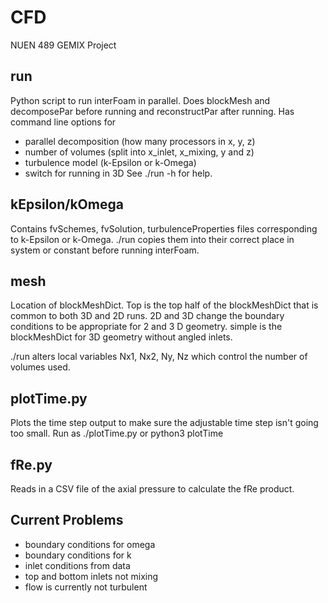 # CFD
NUEN 489 GEMIX Project

## run 
Python script to run interFoam in parallel. 
Does blockMesh and decomposePar before running and reconstructPar after running. 
Has command line options for 
* parallel decomposition (how many processors in x, y, z)
* number of volumes (split into x_inlet, x_mixing, y and z) 
* turbulence model (k-Epsilon or k-Omega) 
* switch for running in 3D 
See ./run -h for help. 

## kEpsilon/kOmega
Contains fvSchemes, fvSolution, turbulenceProperties files corresponding to k-Epsilon or k-Omega. 
./run copies them into their correct place in system or constant before running interFoam. 

## mesh
Location of blockMeshDict. Top is the top half of the blockMeshDict that is common to both 3D and 2D runs. 2D and 3D change the boundary conditions to be appropriate for 2 and 3 D geometry. simple is the blockMeshDict for 3D geometry without angled inlets. 

./run alters local variables Nx1, Nx2, Ny, Nz which control the number of volumes used. 

## plotTime.py
Plots the time step output to make sure the adjustable time step isn't going too small. 
Run as ./plotTime.py or python3 plotTime

## fRe.py
Reads in a CSV file of the axial pressure to calculate the fRe product. 

## Current Problems
* boundary conditions for omega 
* boundary conditions for k 
* inlet conditions from data 
* top and bottom inlets not mixing 
* flow is currently not turbulent 
